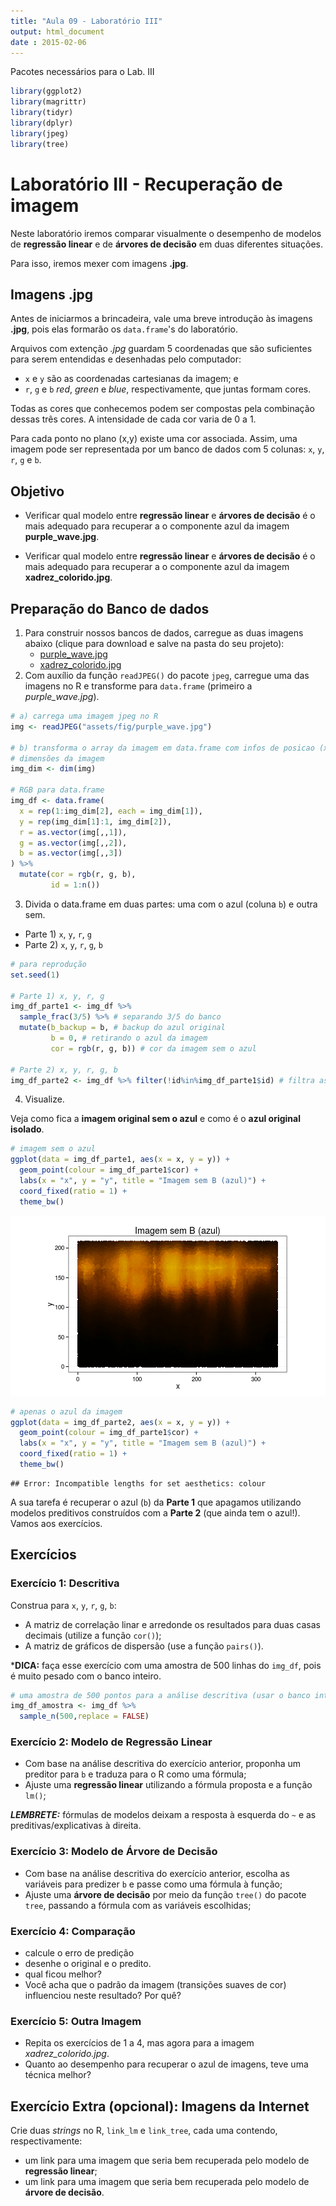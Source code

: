 ```yaml
---
title: "Aula 09 - Laboratório III"
output: html_document
date : 2015-02-06
---
```





Pacotes necessários para o Lab. III


```r
library(ggplot2)
library(magrittr)
library(tidyr)
library(dplyr)
library(jpeg)
library(tree)
```

# Laboratório III - Recuperação de imagem

Neste laboratório iremos comparar visualmente o desempenho de modelos de **regressão linear** e de **árvores de decisão** em duas diferentes situações.

Para isso, iremos mexer com imagens **.jpg**.

## Imagens **.jpg**

Antes de iniciarmos a brincadeira, vale uma breve introdução às imagens **.jpg**, pois elas formarão os `data.frame`'s do laboratório.

Arquivos com extenção *.jpg* guardam 5 coordenadas que são suficientes para serem entendidas e desenhadas pelo computador:

- `x` e `y` são as coordenadas cartesianas da imagem; e
- `r`, `g` e `b` *red*, *green* e *blue*, respectivamente, que juntas formam cores.

Todas as cores que conhecemos podem ser compostas pela combinação dessas três cores. A intensidade de cada cor varia de 0 a 1.

Para cada ponto no plano (x,y) existe uma cor associada. Assim, uma imagem pode ser representada por um banco de dados com 5 colunas: `x`, `y`, `r`, `g` e `b`.

## Objetivo

- Verificar qual modelo entre **regressão linear** e **árvores de decisão** é o mais adequado para recuperar a o componente azul da imagem **purple_wave.jpg**.

- Verificar qual modelo entre **regressão linear** e **árvores de decisão** é o mais adequado para recuperar a o componente azul da imagem **xadrez_colorido.jpg**.

## Preparação do Banco de dados

1. Para construir nossos bancos de dados, carregue as duas imagens abaixo (clique para download e salve na pasta do seu projeto):
    - [purple_wave.jpg](http://curso-r.github.io/posts/assets/fig/purple_wave.jpg)
    - [xadrez_colorido.jpg](http://curso-r.github.io/posts/assets/fig/xadrez_colorido.jpg)
2. Com auxílio da função `readJPEG()` do pacote `jpeg`, carregue uma das imagens no R e transforme para `data.frame` (primeiro a *purple_wave.jpg*).


```r
# a) carrega uma imagem jpeg no R 
img <- readJPEG("assets/fig/purple_wave.jpg")

# b) transforma o array da imagem em data.frame com infos de posicao (x,y) e cor (r,g,b)
# dimensões da imagem
img_dim <- dim(img)

# RGB para data.frame
img_df <- data.frame(
  x = rep(1:img_dim[2], each = img_dim[1]),
  y = rep(img_dim[1]:1, img_dim[2]),
  r = as.vector(img[,,1]),
  g = as.vector(img[,,2]),
  b = as.vector(img[,,3])
) %>%
  mutate(cor = rgb(r, g, b),
         id = 1:n())
```

3. Divida o data.frame em duas partes: uma com o azul (coluna `b`) e outra sem.

- Parte 1) `x`, `y`, `r`, `g`
- Parte 2) `x`, `y`, `r`, `g`, `b`


```r
# para reprodução
set.seed(1) 

# Parte 1) x, y, r, g
img_df_parte1 <- img_df %>% 
  sample_frac(3/5) %>% # separando 3/5 do banco
  mutate(b_backup = b, # backup do azul original
         b = 0, # retirando o azul da imagem
         cor = rgb(r, g, b)) # cor da imagem sem o azul

# Parte 2) x, y, r, g, b
img_df_parte2 <- img_df %>% filter(!id%in%img_df_parte1$id) # filtra as linhas que estão na Parte 1
```

4. Visualize.

Veja como fica a **imagem original sem o azul** e como é o **azul original isolado**.


```r
# imagem sem o azul
ggplot(data = img_df_parte1, aes(x = x, y = y)) + 
  geom_point(colour = img_df_parte1$cor) +
  labs(x = "x", y = "y", title = "Imagem sem B (azul)") +
  coord_fixed(ratio = 1) +
  theme_bw()
```

![plot of chunk unnamed-chunk-5](assets/fig/unnamed-chunk-5-1.png) 

```r
# apenas o azul da imagem
ggplot(data = img_df_parte2, aes(x = x, y = y)) + 
  geom_point(colour = img_df_parte1$cor) +
  labs(x = "x", y = "y", title = "Imagem sem B (azul)") +
  coord_fixed(ratio = 1) +
  theme_bw()
```

```
## Error: Incompatible lengths for set aesthetics: colour
```


A sua tarefa é recuperar o azul (`b`) da **Parte 1** que apagamos utilizando modelos preditivos construídos com a **Parte 2** (que ainda tem o azul!). Vamos aos exercícios.

## Exercícios

### Exercício 1: Descritiva

Construa para `x`, `y`, `r`, `g`, `b`:

- A matriz de correlação linar e arredonde os resultados para duas casas decimais (utilize a função `cor()`);
- A matriz de gráficos de dispersão (use a função `pairs()`).

***DICA:** faça esse exercício com uma amostra de 500 linhas do `img_df`, pois é muito pesado com o banco inteiro.


```r
# uma amostra de 500 pontos para a análise descritiva (usar o banco inteiro é desnecessário e demorado)
img_df_amostra <- img_df %>% 
  sample_n(500,replace = FALSE)
```

### Exercício 2: Modelo de Regressão Linear

- Com base na análise descritiva do exercício anterior, proponha um preditor para `b` e traduza para o R como uma fórmula;
- Ajuste uma **regressão linear** utilizando a fórmula proposta e a função `lm()`;

***LEMBRETE:*** fórmulas de modelos deixam a resposta à esquerda do `~` e as preditivas/explicativas à direita.

### Exercício 3: Modelo de Árvore de Decisão

- Com base na análise descritiva do exercício anterior, escolha as variáveis para predizer `b` e passe como uma fórmula à função;
- Ajuste uma **árvore de decisão** por meio da função `tree()` do pacote `tree`, passando a fórmula com as variáveis escolhidas;

### Exercício 4: Comparação

- calcule o erro de predição
- desenhe o original e o predito.
- qual ficou melhor?
- Você acha que o padrão da imagem (transições suaves de cor) influenciou neste resultado? Por quê?

### Exercício 5: Outra Imagem

- Repita os exercícios de 1 a 4, mas agora para a imagem *xadrez_colorido.jpg*. 
- Quanto ao desempenho para recuperar o azul de imagens, teve uma técnica melhor?

## Exercício Extra (opcional): Imagens da Internet

Crie duas *strings* no R, `link_lm` e `link_tree`, cada uma contendo, respectivamente: 
- um link para uma imagem que seria bem recuperada pelo modelo de **regressão linear**;
- um link para uma imagem que seria bem recuperada pelo modelo de **árvore de decisão**.

